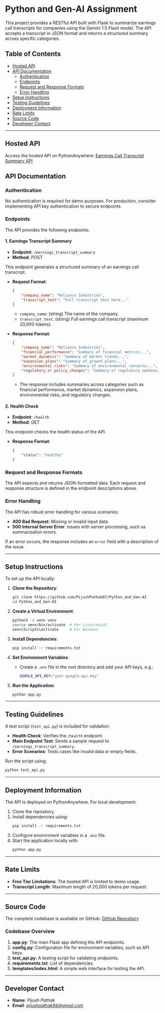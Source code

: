 # Python and Gen-AI Assignment

This project provides a RESTful API built with Flask to summarize earnings call transcripts for companies using the Gemini 1.5 Flash model. The API accepts a transcript in JSON format and returns a structured summary across specific categories.

## Table of Contents

- [Hosted API](#hosted-api)
- [API Documentation](#api-documentation)
  - [Authentication](#authentication)
  - [Endpoints](#endpoints)
  - [Request and Response Formats](#request-and-response-formats)
  - [Error Handling](#error-handling)
- [Setup Instructions](#setup-instructions)
- [Testing Guidelines](#testing-guidelines)
- [Deployment Information](#deployment-information)
- [Rate Limits](#rate-limits)
- [Source Code](#source-code)
- [Developer Contact](#developer-contact)

---

## Hosted API

Access the hosted API on PythonAnywhere: [Earnings Call Transcript Summary API](https://piijush.pythonanywhere.com/)

## API Documentation

### Authentication

No authentication is required for demo purposes. For production, consider implementing API key authentication to secure endpoints.

### Endpoints

The API provides the following endpoints:

#### 1. Earnings Transcript Summary
- **Endpoint**: `/earnings_transcript_summary`
- **Method**: POST

This endpoint generates a structured summary of an earnings call transcript.

- **Request Format**:
    ```json
    {
        "company_name": "Reliance Industries",
        "transcript_text": "Full transcript text here..."
    }
    ```
  - `company_name`: (string) The name of the company.
  - `transcript_text`: (string) Full earnings call transcript (maximum 20,000 tokens).

- **Response Format**:
    ```json
    {
        "company_name": "Reliance Industries",
        "financial_performance": "Summary of financial metrics...",
        "market_dynamics": "Summary of market trends...",
        "expansion_plans": "Summary of growth plans...",
        "environmental_risks": "Summary of environmental concerns...",
        "regulatory_or_policy_changes": "Summary of regulatory updates..."
    }
    ```
  - The response includes summaries across categories such as financial performance, market dynamics, expansion plans, environmental risks, and regulatory changes.

#### 2. Health Check
- **Endpoint**: `/health`
- **Method**: GET

This endpoint checks the health status of the API.

- **Response Format**:
    ```json
    {
        "status": "healthy"
    }
    ```

### Request and Response Formats

The API expects and returns JSON-formatted data. Each request and response structure is defined in the endpoint descriptions above.

### Error Handling

The API has robust error handling for various scenarios:
- **400 Bad Request**: Missing or invalid input data.
- **500 Internal Server Error**: Issues with server processing, such as summarization errors.

If an error occurs, the response includes an `error` field with a description of the issue.

---

## Setup Instructions

To set up the API locally:

1. **Clone the Repository**:
    ```bash
    git clone https://github.com/PijushPathak07/Python_and_Gen-AI
    cd Python_and_Gen-AI
    ```

2. **Create a Virtual Environment**:
    ```bash
    python3 -m venv venv
    source venv/bin/activate  # For Linux/macOS
    venv\Scripts\activate     # For Windows
    ```

3. **Install Dependencies**:
    ```bash
    pip install -r requirements.txt
    ```

4. **Set Environment Variables**:
   - Create a `.env` file in the root directory and add your API keys, e.g.:
     ```bash
     GOOGLE_API_KEY="your-google-api-key"
     ```

5. **Run the Application**:
    ```bash
    python app.py
    ```

---

## Testing Guidelines

A test script (`test_api.py`) is included for validation:

- **Health Check**: Verifies the `/health` endpoint.
- **Main Endpoint Test**: Sends a sample request to `/earnings_transcript_summary`.
- **Error Scenarios**: Tests cases like invalid data or empty fields.

Run the script using:
```bash
python test_api.py
```

---

## Deployment Information

The API is deployed on PythonAnywhere. For local development:

1. Clone the repository.
2. Install dependencies using:
   ```bash
   pip install -r requirements.txt
   ```
3. Configure environment variables in a `.env` file.
4. Start the application locally with:
   ```bash
   python app.py
   ```

---

## Rate Limits

- **Free Tier Limitations**: The hosted API is limited to demo usage.
- **Transcript Length**: Maximum length of 20,000 tokens per request.

---

## Source Code

The complete codebase is available on GitHub: [GitHub Repository](https://github.com/PijushPathak07/Python_and_Gen-AI)

### Codebase Overview

1. **app.py**: The main Flask app defining the API endpoints.
2. **config.py**: Configuration file for environment variables, such as API keys.
3. **test_api.py**: A testing script for validating endpoints.
4. **requirements.txt**: List of dependencies.
5. **templates/index.html**: A simple web interface for testing the API.

---

## Developer Contact

- **Name**: *Pijush Pathak*
- **Email**: *[pijushpathak94@gmail.com](mailto:pijushpathak94@gmail.com)*
